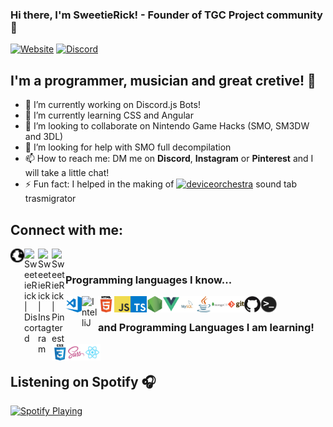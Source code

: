 ### Hi there, I'm SweetieRick! - Founder of TGC Project community 👋

[![Website](https://img.shields.io/website?label=tgcproject.com&style=for-the-badge&url=https%3A%2F%2Ftgcproject.com)](https://www.tgcproject.com)
[![Discord](https://img.shields.io/discord/599951425144881152?label=TGC%20Discord&style=for-the-badge)](https://discord.gg/8BrJz3E)


## I'm a programmer, musician and great cretive! 🎨

- 🔭 I’m currently working on Discord.js Bots!
- 🌱 I’m currently learning CSS and Angular
- 👯 I’m looking to collaborate on Nintendo Game Hacks (SMO, SM3DW and 3DL)
- 🤔 I’m looking for help with SMO full decompilation
- 📫 How to reach me: DM me on **Discord**, **Instagram** or **Pinterest** and I will take a little chat!
- ⚡ Fun fact: I helped in the making of [![deviceorchestra](https://img.shields.io/youtube/views/lHZkLLRvZFw?label=DeviceOrchestra&style=social)](https://www.youtube.com/watch?v=lHZkLLRvZFw) sound tab trasmigrator 

## Connect with me:

[<img align="left" alt="tgcproject.com" width="22px" src="https://raw.githubusercontent.com/iconic/open-iconic/master/svg/globe.svg" />][website]
[<img align="left" alt="SweetieRick | Discord" width="22px" src="https://cdn.jsdelivr.net/npm/simple-icons@v3/icons/discord.svg" />][discord]
[<img align="left" alt="SweetieRick | Instagram" width="22px" src="https://cdn.jsdelivr.net/npm/simple-icons@v3/icons/instagram.svg" />][instagram]
[<img align="left" alt="SweetieRick | Pinterest" width="22px" src="https://cdn.jsdelivr.net/npm/simple-icons@v3/icons/pinterest.svg" />][pinterest]

<br />

### Programming languages I know...
<img align="left" alt="Visual Studio Code" width="26px" src="https://raw.githubusercontent.com/github/explore/80688e429a7d4ef2fca1e82350fe8e3517d3494d/topics/visual-studio-code/visual-studio-code.png" />
<img align="left" alt="IntelliJ" width="26px" src="https://raw.githubusercontent.com/github/explore/80688e429a7d4ef2fca1e82350fe8e3517d3494d/topics/intellij/intellij.png" />
<img align="left" alt="HTML5" width="26px" src="https://raw.githubusercontent.com/github/explore/80688e429a7d4ef2fca1e82350fe8e3517d3494d/topics/html/html.png" />
<img align="left" alt="JavaScript" width="26px" src="https://raw.githubusercontent.com/github/explore/80688e429a7d4ef2fca1e82350fe8e3517d3494d/topics/javascript/javascript.png" />
<img align="left" alt="Typescript" width="26px" src="https://raw.githubusercontent.com/github/explore/80688e429a7d4ef2fca1e82350fe8e3517d3494d/topics/typescript/typescript.png" />
<img align="left" alt="Node.js" width="26px" src="https://raw.githubusercontent.com/github/explore/80688e429a7d4ef2fca1e82350fe8e3517d3494d/topics/nodejs/nodejs.png" />
<img align="left" alt="Vue.js" width="26px" src="https://raw.githubusercontent.com/github/explore/80688e429a7d4ef2fca1e82350fe8e3517d3494d/topics/vue/vue.png" />
<img align="left" alt="MySQL" width="26px" src="https://raw.githubusercontent.com/github/explore/80688e429a7d4ef2fca1e82350fe8e3517d3494d/topics/mysql/mysql.png" />
<img align="left" alt="Java" width="26px" src="https://raw.githubusercontent.com/github/explore/80688e429a7d4ef2fca1e82350fe8e3517d3494d/topics/java/java.png" />
<img align="left" alt="MongoDB" width="26px" src="https://raw.githubusercontent.com/github/explore/80688e429a7d4ef2fca1e82350fe8e3517d3494d/topics/mongodb/mongodb.png" />
<img align="left" alt="Git" width="26px" src="https://raw.githubusercontent.com/github/explore/80688e429a7d4ef2fca1e82350fe8e3517d3494d/topics/git/git.png" />
<img align="left" alt="GitHub" width="26px" src="https://raw.githubusercontent.com/github/explore/78df643247d429f6cc873026c0622819ad797942/topics/github/github.png" />
<img align="left" alt="Terminal" width="26px" src="https://raw.githubusercontent.com/github/explore/80688e429a7d4ef2fca1e82350fe8e3517d3494d/topics/terminal/terminal.png" />

<br />

### and Programming Languages I am learning!
<img align="left" alt="CSS3" width="26px" src="https://raw.githubusercontent.com/github/explore/80688e429a7d4ef2fca1e82350fe8e3517d3494d/topics/css/css.png" />
<img align="left" alt="Sass" width="26px" src="https://raw.githubusercontent.com/github/explore/80688e429a7d4ef2fca1e82350fe8e3517d3494d/topics/sass/sass.png" />
<img align="left" alt="React" width="26px" src="https://raw.githubusercontent.com/github/explore/80688e429a7d4ef2fca1e82350fe8e3517d3494d/topics/react/react.png"/> 

<br />

## Listening on Spotify 🎧
[<img src="https://now-playing-codestackr.vercel.app/api/spotify-playing" alt=" Spotify Playing" width="350" />](https://open.spotify.com/user/swyqyimdc12jajde4vpwd2x1b)


[website]: https://www.tgcproject.com
[instagram]: https://www.instagram.com/tgc.project
[pinterest]: https://www.pinterest.it/tgcproject_
[discord]: https://discord.gg/8BrJz3E

<!--
**SweetieRick/SweetieRick** is a ✨ _special_ ✨ repository because its `README.md` (this file) appears on your GitHub profile.

Here are some ideas to get you started:

- 🔭 I’m currently working on 
- 🌱 I’m currently learning ...
- 👯 I’m looking to collaborate on ...
- 🤔 I’m looking for help with ...
- 💬 Ask me about ...
- 📫 How to reach me: ...
- 😄 Pronouns: ...
- ⚡ Fun fact: ...
-->
